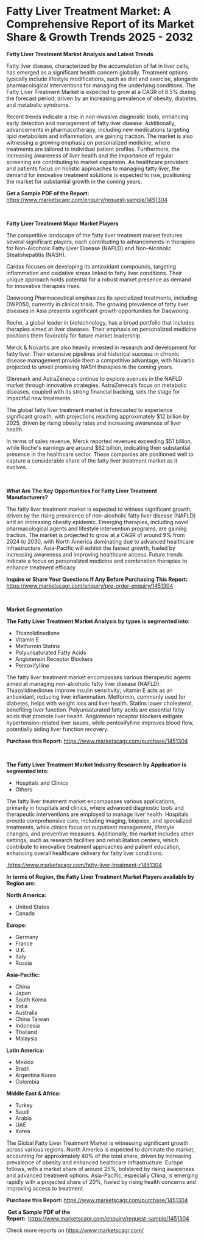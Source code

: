 <p><h1>Fatty Liver Treatment Market: A Comprehensive Report of its Market Share & Growth Trends 2025 - 2032</h1></p><p><strong>Fatty Liver Treatment Market Analysis and Latest Trends</strong></p>
<p><p>Fatty liver disease, characterized by the accumulation of fat in liver cells, has emerged as a significant health concern globally. Treatment options typically include lifestyle modifications, such as diet and exercise, alongside pharmacological interventions for managing the underlying conditions. The Fatty Liver Treatment Market is expected to grow at a CAGR of 6.5% during the forecast period, driven by an increasing prevalence of obesity, diabetes, and metabolic syndrome. </p><p>Recent trends indicate a rise in non-invasive diagnostic tools, enhancing early detection and management of fatty liver disease. Additionally, advancements in pharmacotherapy, including new medications targeting lipid metabolism and inflammation, are gaining traction. The market is also witnessing a growing emphasis on personalized medicine, where treatments are tailored to individual patient profiles. Furthermore, the increasing awareness of liver health and the importance of regular screening are contributing to market expansion. As healthcare providers and patients focus on holistic approaches to managing fatty liver, the demand for innovative treatment solutions is expected to rise, positioning the market for substantial growth in the coming years.</p></p>
<p><strong>Get a Sample PDF of the Report:&nbsp;</strong> <a href="https://www.marketscagr.com/enquiry/request-sample/1451304?utm_campaign=2138&utm_medium=2&utm_source=Github&utm_content=ia&utm_term=03032025&utm_id=fatty-liver-treatment">https://www.marketscagr.com/enquiry/request-sample/1451304</a></p>
<p>&nbsp;</p>
<p><strong>Fatty Liver Treatment Major Market Players</strong></p>
<p><p>The competitive landscape of the fatty liver treatment market features several significant players, each contributing to advancements in therapies for Non-Alcoholic Fatty Liver Disease (NAFLD) and Non-Alcoholic Steatohepatitis (NASH).</p><p>Cardax focuses on developing its antioxidant compounds, targeting inflammation and oxidative stress linked to fatty liver conditions. Their unique approach holds potential for a robust market presence as demand for innovative therapies rises.</p><p>Daewoong Pharmaceutical emphasizes its specialized treatments, including DWP050, currently in clinical trials. The growing prevalence of fatty liver diseases in Asia presents significant growth opportunities for Daewoong.</p><p>Roche, a global leader in biotechnology, has a broad portfolio that includes therapies aimed at liver diseases. Their emphasis on personalized medicine positions them favorably for future market leadership.</p><p>Merck & Novartis are also heavily invested in research and development for fatty liver. Their extensive pipelines and historical success in chronic disease management provide them a competitive advantage, with Novartis projected to unveil promising NASH therapies in the coming years.</p><p>Glenmark and AstraZeneca continue to explore avenues in the NAFLD market through innovative strategies. AstraZeneca’s focus on metabolic diseases, coupled with its strong financial backing, sets the stage for impactful new treatments.</p><p>The global fatty liver treatment market is forecasted to experience significant growth, with projections reaching approximately $12 billion by 2025, driven by rising obesity rates and increasing awareness of liver health.</p><p>In terms of sales revenue, Merck reported revenues exceeding $51 billion, while Roche's earnings are around $62 billion, indicating their substantial presence in the healthcare sector. These companies are positioned well to capture a considerable share of the fatty liver treatment market as it evolves.</p></p>
<p>&nbsp;</p>
<p><strong>What Are The Key Opportunities For Fatty Liver Treatment Manufacturers?</strong></p>
<p><p>The fatty liver treatment market is expected to witness significant growth, driven by the rising prevalence of non-alcoholic fatty liver disease (NAFLD) and an increasing obesity epidemic. Emerging therapies, including novel pharmacological agents and lifestyle intervention programs, are gaining traction. The market is projected to grow at a CAGR of around 9% from 2024 to 2030, with North America dominating due to advanced healthcare infrastructure. Asia-Pacific will exhibit the fastest growth, fueled by increasing awareness and improving healthcare access. Future trends indicate a focus on personalized medicine and combination therapies to enhance treatment efficacy.</p></p>
<p><strong>Inquire or Share Your Questions If Any Before Purchasing This Report:</strong> <a href="https://www.marketscagr.com/enquiry/pre-order-enquiry/1451304?utm_campaign=2138&utm_medium=2&utm_source=Github&utm_content=ia&utm_term=03032025&utm_id=fatty-liver-treatment">https://www.marketscagr.com/enquiry/pre-order-enquiry/1451304</a></p>
<p>&nbsp;</p>
<p><strong>Market Segmentation</strong></p>
<p><strong>The Fatty Liver Treatment Market Analysis by types is segmented into:</strong></p>
<p><ul><li>Thiazolidinedione</li><li>Vitamin E</li><li>Metformin Statins</li><li>Polyunsaturated Fatty Acids</li><li>Angiotensin Receptor Blockers</li><li>Pentoxifylline</li></ul></p>
<p><p>The fatty liver treatment market encompasses various therapeutic agents aimed at managing non-alcoholic fatty liver disease (NAFLD). Thiazolidinediones improve insulin sensitivity; vitamin E acts as an antioxidant, reducing liver inflammation. Metformin, commonly used for diabetes, helps with weight loss and liver health. Statins lower cholesterol, benefiting liver function. Polyunsaturated fatty acids are essential fatty acids that promote liver health. Angiotensin receptor blockers mitigate hypertension-related liver issues, while pentoxifylline improves blood flow, potentially aiding liver function recovery.</p></p>
<p><strong>Purchase this Report:&nbsp;</strong><a href="https://www.marketscagr.com/purchase/1451304?utm_campaign=2138&utm_medium=2&utm_source=Github&utm_content=ia&utm_term=03032025&utm_id=fatty-liver-treatment">https://www.marketscagr.com/purchase/1451304</a></p>
<p>&nbsp;</p>
<p><strong>The Fatty Liver Treatment Market Industry Research by Application is segmented into:</strong></p>
<p><ul><li>Hospitals and Clinics</li><li>Others</li></ul></p>
<p><p>The fatty liver treatment market encompasses various applications, primarily in hospitals and clinics, where advanced diagnostic tools and therapeutic interventions are employed to manage liver health. Hospitals provide comprehensive care, including imaging, biopsies, and specialized treatments, while clinics focus on outpatient management, lifestyle changes, and preventive measures. Additionally, the market includes other settings, such as research facilities and rehabilitation centers, which contribute to innovative treatment approaches and patient education, enhancing overall healthcare delivery for fatty liver conditions.</p></p>
<p><a href="https://www.marketscagr.com/fatty-liver-treatment-r1451304?utm_campaign=2138&utm_medium=2&utm_source=Github&utm_content=ia&utm_term=03032025&utm_id=fatty-liver-treatment">&nbsp;https://www.marketscagr.com/fatty-liver-treatment-r1451304</a></p>
<p><strong>In terms of Region, the Fatty Liver Treatment Market Players available by Region are:</strong></p>
<p>
    <p> <strong> North America: </strong>
        <ul>
            <li>United States</li>
            <li>Canada</li>
        </ul>
        </p> 
    <p> <strong> Europe: </strong>
        <ul>
            <li>Germany</li>
            <li>France</li>
            <li>U.K.</li>
            <li>Italy</li>
            <li>Russia</li>
        </ul>
        </p> 
    <p> <strong> Asia-Pacific: </strong>
        <ul>
            <li>China</li>
            <li>Japan</li>
            <li>South Korea</li>
            <li>India</li>
            <li>Australia</li>
            <li>China Taiwan</li>
            <li>Indonesia</li>
            <li>Thailand</li>
            <li>Malaysia</li>
        </ul>
        </p> 
    <p> <strong> Latin America: </strong>
        <ul>
            <li>Mexico</li>
            <li>Brazil</li>
            <li>Argentina Korea</li>
            <li>Colombia</li>
        </ul>
        </p> 
    <p> <strong> Middle East & Africa: </strong>
        <ul>
            <li>Turkey</li>
            <li>Saudi</li>
            <li>Arabia</li>
            <li>UAE</li>
            <li>Korea</li>
        </ul>
    </p>
    </p>
<p><p>The Global Fatty Liver Treatment Market is witnessing significant growth across various regions. North America is expected to dominate the market, accounting for approximately 40% of the total share, driven by increasing prevalence of obesity and enhanced healthcare infrastructure. Europe follows, with a market share of around 25%, bolstered by rising awareness and advanced treatment options. Asia-Pacific, especially China, is emerging rapidly with a projected share of 20%, fueled by rising health concerns and improving access to treatment.</p></p>
<p><strong>Purchase this Report: </strong><a href="https://www.marketscagr.com/purchase/1451304?utm_campaign=2138&utm_medium=2&utm_source=Github&utm_content=ia&utm_term=03032025&utm_id=fatty-liver-treatment">https://www.marketscagr.com/purchase/1451304</a></p>
<p>&nbsp;<strong>Get a Sample PDF of the Report:&nbsp;&nbsp;</strong><a href="https://www.marketscagr.com/enquiry/request-sample/1451304?utm_campaign=2138&utm_medium=2&utm_source=Github&utm_content=ia&utm_term=03032025&utm_id=fatty-liver-treatment">https://www.marketscagr.com/enquiry/request-sample/1451304</a></p>
<p><strong></strong></p>
<p>Check more reports on <a href="https://www.marketscagr.com/?utm_campaign=2138&utm_medium=2&utm_source=Github&utm_content=ia&utm_term=03032025&utm_id=fatty-liver-treatment">https://www.marketscagr.com/</a></p>